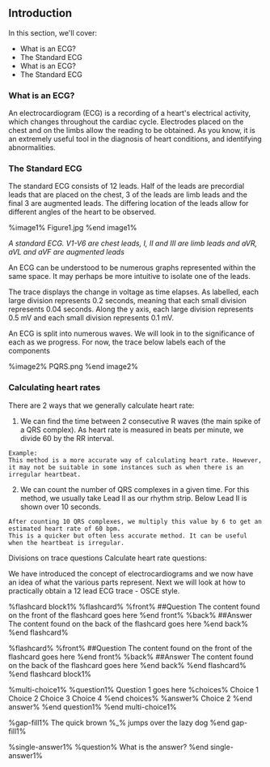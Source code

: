 <!-- <h2 class="heading">Introduction</h2> -->

<div class="board">

<h2 class="heading">Introduction</h2>
In this section, we'll cover:  
<ul>
<li> What is an ECG? </li>
<li>The Standard ECG</li>
<li> What is an ECG?</li>
<li>The Standard ECG</li>
</ul>
</div>

<!-- In this section, we'll cover:  

- What is an ECG?
- The Standard ECG
- What is an ECG?
- The Standard ECG -->

### What is an ECG?
An electrocardiogram (ECG) is a recording of a heart's electrical activity, which changes throughout the cardiac cycle. Electrodes placed on the chest and on the limbs allow the reading to be obtained. As you know, it is an extremely useful tool in the diagnosis of heart conditions, and identifying abnormalities. 

### The Standard ECG

The standard ECG consists of 12 leads. Half of the leads are precordial leads that are placed on the chest, 3 of the leads are limb leads and the final 3 are augmented leads. The differing location of the leads allow for different angles of the heart to be observed.

%image1%
Figure1.jpg
%end image1%

*A standard ECG. V1-V6 are chest leads, I, II and III are limb leads and aVR, aVL and aVF are augmented leads*

An ECG can be understood to be numerous graphs represented within the same space. It may perhaps be more intuitive to isolate one of the leads.

The trace displays the change in voltage as time elapses. As labelled, each large division represents 0.2 seconds, meaning that each small division represents 0.04 seconds. Along the y axis, each large division represents 0.5 mV and each small division represents 0.1 mV.





An ECG is split into numerous waves. We will look in to the significance of each as we progress. For now, the trace below labels each of the components

%image2%
PQRS.png
%end image2%

### Calculating heart rates
There are 2 ways that we generally calculate heart rate:

1.    We can find the time between 2 consecutive R waves (the main spike of a QRS complex). As heart rate is measured in beats per minute, we divide 60 by the RR interval.

    Example:
    This method is a more accurate way of calculating heart rate. However, it may not be suitable in some instances such as when there is an irregular heartbeat.

2.    We can count the number of QRS complexes in a given time.
    For this method, we usually take Lead II as our rhythm strip. Below Lead II is shown over 10 seconds.

    After counting 10 QRS complexes, we multiply this value by 6 to get an estimated heart rate of 60 bpm.
    This is a quicker but often less accurate method. It can be useful when the heartbeat is irregular.
    
Divisions on trace questions
Calculate heart rate questions:

    

We have introduced the concept of electrocardiograms and we now have an idea of what the various parts represent. Next we will look at how to practically obtain a 12 lead ECG trace - OSCE style. 

%flashcard block1%
%flashcard%
%front%
##Question
The content found on the front of the flashcard goes here
%end front%
%back%
##Answer
The content found on the back of the flashcard goes here
%end back%
%end flashcard%

%flashcard%
%front%
##Question
The content found on the front of the flashcard goes here
%end front%
%back%
##Answer
The content found on the back of the flashcard goes here
%end back%
%end flashcard%
%end flashcard block1%

%multi-choice1%
%question1%
Question 1 goes here
%choices%
Choice 1
Choice 2
Choice 3
Choice 4
%end choices%
%answer%
Choice 2
%end answer%
%end question1%
%end multi-choice1%

%gap-fill1%
The quick brown %_% jumps over the lazy dog
%end gap-fill1%

%single-answer1%
%question%
What is the answer?
%end single-answer1%

<!-- <div class="continue-button" onclick="window.location.href='/course/2-setting-up-an-ecg';">Complete and Continue</div> -->